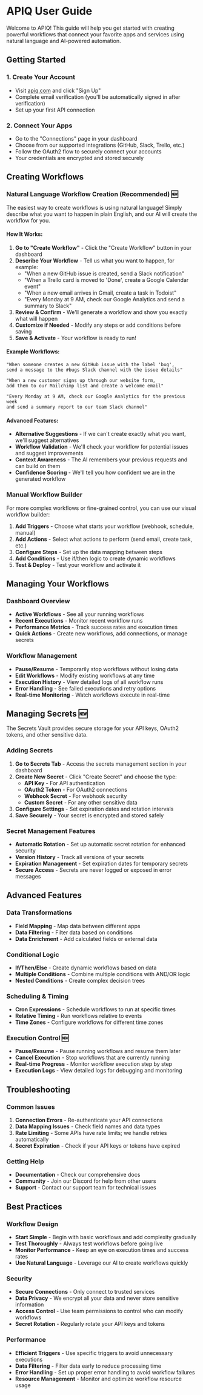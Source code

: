 # APIQ User Guide

Welcome to APIQ! This guide will help you get started with creating powerful workflows that connect your favorite apps and services using natural language and AI-powered automation.

## Getting Started

### 1. Create Your Account
- Visit [apiq.com](https://apiq.com) and click "Sign Up"
- Complete email verification (you'll be automatically signed in after verification)
- Set up your first API connection

### 2. Connect Your Apps
- Go to the "Connections" page in your dashboard
- Choose from our supported integrations (GitHub, Slack, Trello, etc.)
- Follow the OAuth2 flow to securely connect your accounts
- Your credentials are encrypted and stored securely

## Creating Workflows

### Natural Language Workflow Creation (Recommended) 🆕

The easiest way to create workflows is using natural language! Simply describe what you want to happen in plain English, and our AI will create the workflow for you.

#### How It Works:
1. **Go to "Create Workflow"** - Click the "Create Workflow" button in your dashboard
2. **Describe Your Workflow** - Tell us what you want to happen, for example:
   - "When a new GitHub issue is created, send a Slack notification"
   - "When a Trello card is moved to 'Done', create a Google Calendar event"
   - "When a new email arrives in Gmail, create a task in Todoist"
   - "Every Monday at 9 AM, check our Google Analytics and send a summary to Slack"
3. **Review & Confirm** - We'll generate a workflow and show you exactly what will happen
4. **Customize if Needed** - Modify any steps or add conditions before saving
5. **Save & Activate** - Your workflow is ready to run!

#### Example Workflows:
```
"When someone creates a new GitHub issue with the label 'bug', 
send a message to the #bugs Slack channel with the issue details"
```

```
"When a new customer signs up through our website form, 
add them to our Mailchimp list and create a welcome email"
```

```
"Every Monday at 9 AM, check our Google Analytics for the previous week 
and send a summary report to our team Slack channel"
```

#### Advanced Features:
- **Alternative Suggestions** - If we can't create exactly what you want, we'll suggest alternatives
- **Workflow Validation** - We'll check your workflow for potential issues and suggest improvements
- **Context Awareness** - The AI remembers your previous requests and can build on them
- **Confidence Scoring** - We'll tell you how confident we are in the generated workflow

### Manual Workflow Builder

For more complex workflows or fine-grained control, you can use our visual workflow builder:

1. **Add Triggers** - Choose what starts your workflow (webhook, schedule, manual)
2. **Add Actions** - Select what actions to perform (send email, create task, etc.)
3. **Configure Steps** - Set up the data mapping between steps
4. **Add Conditions** - Use if/then logic to create dynamic workflows
5. **Test & Deploy** - Test your workflow and activate it

## Managing Your Workflows

### Dashboard Overview
- **Active Workflows** - See all your running workflows
- **Recent Executions** - Monitor recent workflow runs
- **Performance Metrics** - Track success rates and execution times
- **Quick Actions** - Create new workflows, add connections, or manage secrets

### Workflow Management
- **Pause/Resume** - Temporarily stop workflows without losing data
- **Edit Workflows** - Modify existing workflows at any time
- **Execution History** - View detailed logs of all workflow runs
- **Error Handling** - See failed executions and retry options
- **Real-time Monitoring** - Watch workflows execute in real-time

## Managing Secrets 🆕

The Secrets Vault provides secure storage for your API keys, OAuth2 tokens, and other sensitive data.

### Adding Secrets
1. **Go to Secrets Tab** - Access the secrets management section in your dashboard
2. **Create New Secret** - Click "Create Secret" and choose the type:
   - **API Key** - For API authentication
   - **OAuth2 Token** - For OAuth2 connections
   - **Webhook Secret** - For webhook security
   - **Custom Secret** - For any other sensitive data
3. **Configure Settings** - Set expiration dates and rotation intervals
4. **Save Securely** - Your secret is encrypted and stored safely

### Secret Management Features
- **Automatic Rotation** - Set up automatic secret rotation for enhanced security
- **Version History** - Track all versions of your secrets
- **Expiration Management** - Set expiration dates for temporary secrets
- **Secure Access** - Secrets are never logged or exposed in error messages

## Advanced Features

### Data Transformations
- **Field Mapping** - Map data between different apps
- **Data Filtering** - Filter data based on conditions
- **Data Enrichment** - Add calculated fields or external data

### Conditional Logic
- **If/Then/Else** - Create dynamic workflows based on data
- **Multiple Conditions** - Combine multiple conditions with AND/OR logic
- **Nested Conditions** - Create complex decision trees

### Scheduling & Timing
- **Cron Expressions** - Schedule workflows to run at specific times
- **Relative Timing** - Run workflows relative to events
- **Time Zones** - Configure workflows for different time zones

### Execution Control 🆕
- **Pause/Resume** - Pause running workflows and resume them later
- **Cancel Execution** - Stop workflows that are currently running
- **Real-time Progress** - Monitor workflow execution step by step
- **Execution Logs** - View detailed logs for debugging and monitoring

## Troubleshooting

### Common Issues
1. **Connection Errors** - Re-authenticate your API connections
2. **Data Mapping Issues** - Check field names and data types
3. **Rate Limiting** - Some APIs have rate limits; we handle retries automatically
4. **Secret Expiration** - Check if your API keys or tokens have expired

### Getting Help
- **Documentation** - Check our comprehensive docs
- **Community** - Join our Discord for help from other users
- **Support** - Contact our support team for technical issues

## Best Practices

### Workflow Design
- **Start Simple** - Begin with basic workflows and add complexity gradually
- **Test Thoroughly** - Always test workflows before going live
- **Monitor Performance** - Keep an eye on execution times and success rates
- **Use Natural Language** - Leverage our AI to create workflows quickly

### Security
- **Secure Connections** - Only connect to trusted services
- **Data Privacy** - We encrypt all your data and never store sensitive information
- **Access Control** - Use team permissions to control who can modify workflows
- **Secret Rotation** - Regularly rotate your API keys and tokens

### Performance
- **Efficient Triggers** - Use specific triggers to avoid unnecessary executions
- **Data Filtering** - Filter data early to reduce processing time
- **Error Handling** - Set up proper error handling to avoid workflow failures
- **Resource Management** - Monitor and optimize workflow resource usage 